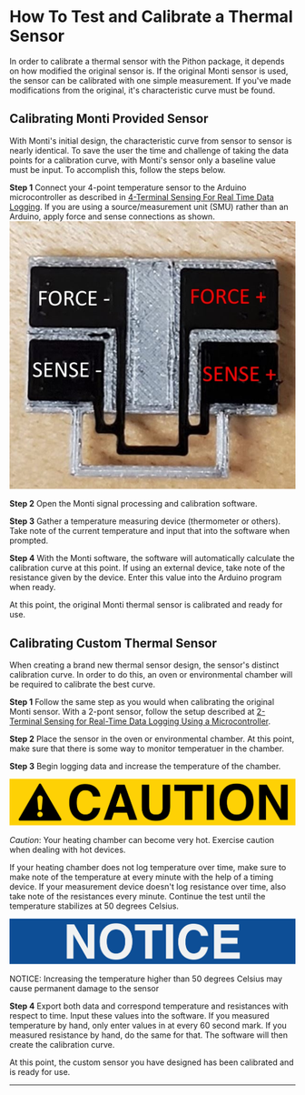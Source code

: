 # How To Test and Calibrate a Thermal Sensor
In order to calibrate a thermal sensor with the Pithon package, it depends on how modified the original sensor is. If the original Monti sensor is used, the sensor can be calibrated with one simple measurement. If you've made modifications from the original, it's characteristic curve must be found.

## Calibrating Monti Provided Sensor
With Monti's initial design, the characteristic curve from sensor to sensor is nearly identical. To save the user the time and challenge of taking the data points for a calibration curve, with Monti's sensor only a baseline value must be input. To accomplish this, follow the steps below.

**Step 1**
Connect your 4-point temperature sensor to the Arduino microcontroller as described in [4-Terminal Sensing For Real Time Data Logging](https://github.com/keeganmjgreen/3D-Printed-Sensors-Development-Platform/blob/main/4-Terminal-Sensing-for-Real-Time-Data-Logging-Using-a-Microcontroller.md). If you are using a source/measurement unit (SMU) rather than an Arduino, apply force and sense connections as shown.
![](https://raw.githubusercontent.com/keeganmjgreen/3D-Printed-Sensors-Development-Platform/main/img/Cura%20for%20Capacitors/4-point%20pinout.JPG)

**Step 2**
Open the Monti signal processing and calibration software.

**Step 3**
Gather a temperature measuring device (thermometer or others). Take note of the current temperature and input that into the software when prompted.

**Step 4**
With the Monti software, the software will automatically calculate the calibration curve at this point. If using an external device, take note of the resistance given by the device. Enter this value into the Arduino program when ready.

At this point, the original Monti thermal sensor is calibrated and ready for use.

## Calibrating Custom Thermal Sensor
When creating a brand new thermal sensor design, the sensor's distinct calibration curve. In order to do this, an oven or environmental chamber will be required to calibrate the best curve.

**Step 1**
Follow the same step as you would when calibrating the original Monti sensor. With a 2-pont sensor, follow the setup described at [2-Terminal Sensing for Real-Time Data Logging Using a Microcontroller](https://github.com/keeganmjgreen/3D-Printed-Sensors-Development-Platform/blob/main/2-Terminal-Sensing-for-Real-Time-Data-Logging-Using-a-Microcontroller.md).

**Step 2**
Place the sensor in the oven or environmental chamber. At this point, make sure that there is some way to monitor temperatuer in the chamber.

**Step 3**
Begin logging data and increase the temperature of the chamber.

![](https://raw.githubusercontent.com/keeganmjgreen/3D-Printed-Sensors-Development-Platform/c19642ca181b20fe722775690fba786da6298c33/img/Safety/ANSI_Caution_Header_-_1998.svg)

*Caution*: Your heating chamber can become very hot. Exercise caution when dealing with hot devices.

If your heating chamber does not log temperature over time, make sure to make note of the temperature at every minute with the help of a timing device. If your measurement device doesn't log resistance over time, also take note of the resistances every minute. Continue the test until the temperature stabilizes at 50 degrees Celsius. 

![](https://raw.githubusercontent.com/keeganmjgreen/3D-Printed-Sensors-Development-Platform/c19642ca181b20fe722775690fba786da6298c33/img/Safety/ANSI_Notice_Header_-_1998.svg)

NOTICE: Increasing the temperature higher than 50 degrees Celsius may cause permanent damage to the sensor

**Step 4**
Export both data and correspond temperature and resistances with respect to time. Input these values into the software. If you measured temperature by hand, only enter values in at every 60 second mark. If you measured resistance by hand, do the same for that. The software will then create the calibration curve.

At this point, the custom sensor you have designed has been calibrated and is ready for use.

----
